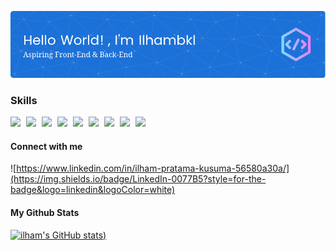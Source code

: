 ![ilham pratama kusuma](img/github-header-image.png)


### Skills
<p>
  <img src="https://img.shields.io/badge/HTML5-E34F26?style=for-the-badge&logo=html5&logoColor=white" style="display:inline-block; margin-right:5px;" />
  <img src="https://img.shields.io/badge/CSS3-1572B6?style=for-the-badge&logo=css3&logoColor=white" style="display:inline-block; margin-right:5px;" />
  <img src="https://img.shields.io/badge/JavaScript-323330?style=for-the-badge&logo=javascript&logoColor=F7DF1E" style="display:inline-block; margin-right:5px;" />
  <img src="https://img.shields.io/badge/Vite-B73BFE?style=for-the-badge&logo=vite&logoColor=FFD62E" style="display:inline-block; margin-right:5px;" />
  <img src="https://img.shields.io/badge/React-20232A?style=for-the-badge&logo=react&logoColor=61DAFB" style="display:inline-block; margin-right:5px;" />
  <img src="https://img.shields.io/badge/Redux-593D88?style=for-the-badge&logo=redux&logoColor=white" style="display:inline-block; margin-right:5px;" />
  <img src="https://img.shields.io/badge/Tailwind_CSS-38B2AC?style=for-the-badge&logo=tailwind-css&logoColor=white" style="display:inline-block; margin-right:5px;" />
  <img src="https://img.shields.io/badge/MongoDB-4EA94B?style=for-the-badge&logo=mongodb&logoColor=white" style="display:inline-block; margin-right:5px;" />
  <img src="https://img.shields.io/badge/Express%20js-000000?style=for-the-badge&logo=express&logoColor=white" style="display:inline-block; margin-right:5px;" />
</p>



#### Connect with me
![https://www.linkedin.com/in/ilham-pratama-kusuma-56580a30a/](https://img.shields.io/badge/LinkedIn-0077B5?style=for-the-badge&logo=linkedin&logoColor=white)

#### My Github Stats

[![ilham's GitHub stats](https://github-readme-stats.vercel.app/api?username=Ilham593&show_icons=true&theme=gruvbox))](https://github.com/anuraghazra/github-readme-stats)

<!--
**Ilham593/Ilham593** is a ✨ _special_ ✨ repository because its `README.md` (this file) appears on your GitHub profile.

Here are some ideas to get you started:

- 🔭 I’m currently working on ...
- 🌱 I’m currently learning ...
- 👯 I’m looking to collaborate on ...
- 🤔 I’m looking for help with ...
- 💬 Ask me about ...
- 📫 How to reach me: ...
- 😄 Pronouns: ...
- ⚡ Fun fact: ...
-->
